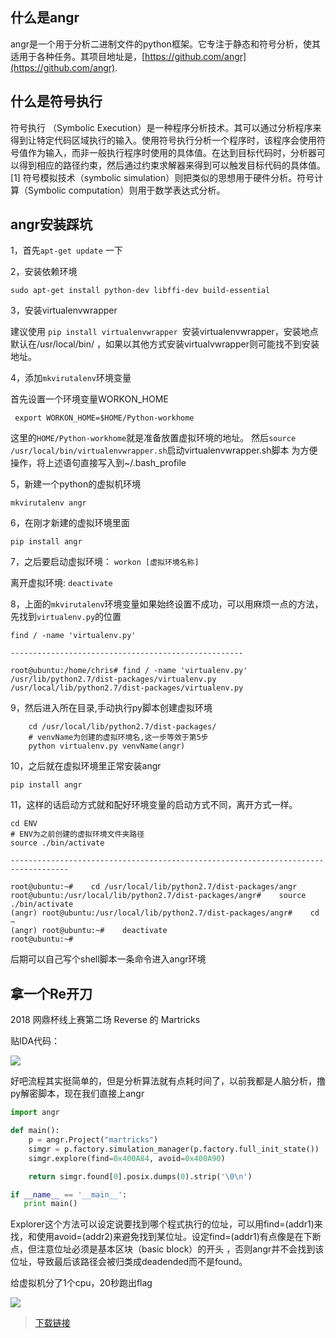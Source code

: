 
## 什么是angr

angr是一个用于分析二进制文件的python框架。它专注于静态和符号分析，使其适用于各种任务。其项目地址是，[https://github.com/angr](https://github.com/angr).

## 什么是符号执行

符号执行 （Symbolic Execution）是一种程序分析技术。其可以通过分析程序来得到让特定代码区域执行的输入。使用符号执行分析一个程序时，该程序会使用符号值作为输入，而非一般执行程序时使用的具体值。在达到目标代码时，分析器可以得到相应的路径约束，然后通过约束求解器来得到可以触发目标代码的具体值。[1]
符号模拟技术（symbolic simulation）则把类似的思想用于硬件分析。符号计算（Symbolic computation）则用于数学表达式分析。

## angr安装踩坑

1，首先`apt-get update` 一下

2，安装依赖环境

	sudo apt-get install python-dev libffi-dev build-essential

3，安装virtualenvwrapper

建议使用 `pip install virtualenvwrapper `安装virtualenvwrapper，安装地点默认在/usr/local/bin/ ，如果以其他方式安装virtualvwrapper则可能找不到安装地址。

4，添加`mkvirutalenv`环境变量

首先设置一个环境变量WORKON_HOME

` export WORKON_HOME=$HOME/Python-workhome`

这里的`HOME/Python-workhome`就是准备放置虚拟环境的地址。 
然后`source /usr/local/bin/virtualenvwrapper.sh`启动virtualenvwrapper.sh脚本 
为方便操作，将上述语句直接写入到~/.bash_profile


5，新建一个python的虚拟机环境

	mkvirutalenv angr

6，在刚才新建的虚拟环境里面

	pip install angr

7，之后要启动虚拟环境： `workon [虚拟环境名称]`

   离开虚拟环境: `deactivate`

8，上面的`mkvirutalenv`环境变量如果始终设置不成功，可以用麻烦一点的方法，先找到`virtualenv.py`的位置

```shell
find / -name 'virtualenv.py'

----------------------------------------------------

root@ubuntu:/home/chris# find / -name 'virtualenv.py'
/usr/lib/python2.7/dist-packages/virtualenv.py
/usr/local/lib/python2.7/dist-packages/virtualenv.py
```

9，然后进入所在目录,手动执行py脚本创建虚拟环境
    
```shell
    cd /usr/local/lib/python2.7/dist-packages/
	# venvName为创建的虚拟环境名,这一步等效于第5步
	python virtualenv.py venvName(angr)
```

10，之后就在虚拟环境里正常安装angr

	pip install angr

11，这样的话启动方式就和配好环境变量的启动方式不同，离开方式一样。

```shell
cd ENV
# ENV为之前创建的虚拟环境文件夹路径
source ./bin/activate

-----------------------------------------------------------------------------------

root@ubuntu:~#    cd /usr/local/lib/python2.7/dist-packages/angr
root@ubuntu:/usr/local/lib/python2.7/dist-packages/angr#    source ./bin/activate
(angr) root@ubuntu:/usr/local/lib/python2.7/dist-packages/angr#    cd ~
(angr) root@ubuntu:~#    deactivate
root@ubuntu:~#  
```
后期可以自己写个shell脚本一条命令进入angr环境


## 拿一个Re开刀

2018 网鼎杯线上赛第二场 Reverse 的 Martricks

贴IDA代码：

![](/img/pic/angr/1.jpg)

好吧流程其实挺简单的，但是分析算法就有点耗时间了，以前我都是人脑分析，撸py解密脚本，现在我们直接上angr

```python
import angr

def main():
    p = angr.Project("martricks")
    simgr = p.factory.simulation_manager(p.factory.full_init_state())
    simgr.explore(find=0x400A84, avoid=0x400A90)

    return simgr.found[0].posix.dumps(0).strip('\0\n')

if __name__ == '__main__':
   print main()
```

Explorer这个方法可以设定说要找到哪个程式执行的位址，可以用find=(addr1)来找，和使用avoid=(addr2)来避免找到某位址。设定find=(addr1)有点像是在下断点，但注意位址必须是基本区块（basic block）的开头 ，否则angr并不会找到该位址，导致最后该路径会被归类成deadended而不是found。

给虚拟机分了1个cpu，20秒跑出flag

![](https://raw.githubusercontent.com/yxshyj/yxshyj.github.io/master/img/pic/angr/2.jpg)

>[下载链接](https://github.com/yxshyj/project/tree/master/reverse/angr)

















